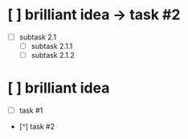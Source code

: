 # [ ] brilliant idea -> task #2
- [ ] subtask 2.1
  - [ ] subtask 2.1.1
  - [ ] subtask 2.1.2

# [ ] brilliant idea
- [ ] task #1
- [^] task #2

